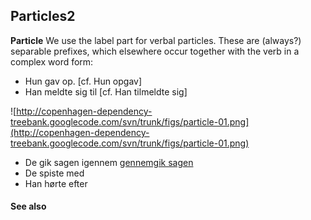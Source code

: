 ## Particles2 ##

**Particle** We use the label part for verbal particles. These are (always?) separable prefixes, which elsewhere occur together with the verb in a complex word form:

  * Hun gav op. [cf. Hun opgav]
  * Han meldte sig til [cf. Han tilmeldte sig]

![http://copenhagen-dependency-treebank.googlecode.com/svn/trunk/figs/particle-01.png](http://copenhagen-dependency-treebank.googlecode.com/svn/trunk/figs/particle-01.png)

  * De gik sagen igennem [gennemgik sagen](de.md)
  * De spiste med
  * Han hørte efter


#### See also ####


